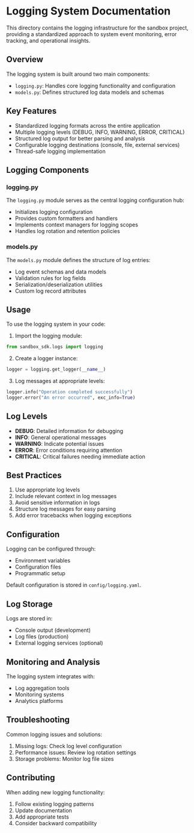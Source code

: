 # Logging System Documentation

This directory contains the logging infrastructure for the sandbox project, providing a standardized approach to system event monitoring, error tracking, and operational insights.

## Overview

The logging system is built around two main components:
- `logging.py`: Handles core logging functionality and configuration
- `models.py`: Defines structured log data models and schemas

## Key Features

- Standardized logging formats across the entire application
- Multiple logging levels (DEBUG, INFO, WARNING, ERROR, CRITICAL)
- Structured log output for better parsing and analysis
- Configurable logging destinations (console, file, external services)
- Thread-safe logging implementation

## Logging Components

### logging.py

The `logging.py` module serves as the central logging configuration hub:

- Initializes logging configuration
- Provides custom formatters and handlers
- Implements context managers for logging scopes
- Handles log rotation and retention policies

### models.py

The `models.py` module defines the structure of log entries:

- Log event schemas and data models
- Validation rules for log fields
- Serialization/deserialization utilities
- Custom log record attributes

## Usage

To use the logging system in your code:

1. Import the logging module:
```python
from sandbox_sdk.logs import logging
```

2. Create a logger instance:
```python
logger = logging.get_logger(__name__)
```

3. Log messages at appropriate levels:
```python
logger.info("Operation completed successfully")
logger.error("An error occurred", exc_info=True)
```

## Log Levels

- **DEBUG**: Detailed information for debugging
- **INFO**: General operational messages
- **WARNING**: Indicate potential issues
- **ERROR**: Error conditions requiring attention
- **CRITICAL**: Critical failures needing immediate action

## Best Practices

1. Use appropriate log levels
2. Include relevant context in log messages
3. Avoid sensitive information in logs
4. Structure log messages for easy parsing
5. Add error tracebacks when logging exceptions

## Configuration

Logging can be configured through:
- Environment variables
- Configuration files
- Programmatic setup

Default configuration is stored in `config/logging.yaml`.

## Log Storage

Logs are stored in:
- Console output (development)
- Log files (production)
- External logging services (optional)

## Monitoring and Analysis

The logging system integrates with:
- Log aggregation tools
- Monitoring systems
- Analytics platforms

## Troubleshooting

Common logging issues and solutions:
1. Missing logs: Check log level configuration
2. Performance issues: Review log rotation settings
3. Storage problems: Monitor log file sizes

## Contributing

When adding new logging functionality:
1. Follow existing logging patterns
2. Update documentation
3. Add appropriate tests
4. Consider backward compatibility